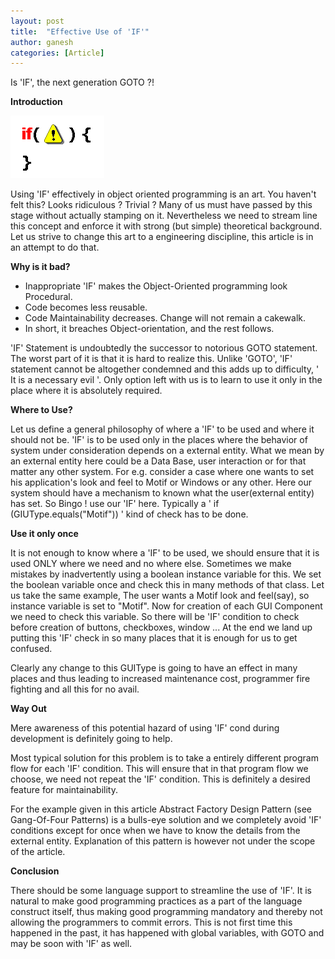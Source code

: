 ```yaml
---
layout: post
title:  "Effective Use of 'IF'"
author: ganesh
categories: [Article]
---
```


Is 'IF', the next generation GOTO ?!

**Introduction**

![code usage](/assets/images/Effective%20Use%20of%20IF/d481acb761d26d2dd302001a9b846db6.jpg)

Using 'IF' effectively in object oriented programming is an art. You haven't felt this? Looks ridiculous ? Trivial ? Many of us must have passed by this stage without actually stamping on it. Nevertheless we need to stream line this concept and enforce it with strong (but simple) theoretical background. Let us strive to change this art to a engineering discipline, this article is in an attempt to do that.

**Why is it bad?**

*   Inappropriate 'IF' makes the Object-Oriented programming look Procedural.
*   Code becomes less reusable.
*   Code Maintainability decreases. Change will not remain a cakewalk.
*   In short, it breaches Object-orientation, and the rest follows.

'IF' Statement is undoubtedly the successor to notorious GOTO statement. The worst part of it is that it is hard to realize this. Unlike 'GOTO', 'IF' statement cannot be altogether condemned and this adds up to difficulty, ' It is a necessary evil '. Only option left with us is to learn to use it only in the place where it is absolutely required.

**Where to Use?**

Let us define a general philosophy of where a 'IF' to be used and where it should not be. 'IF' is to be used only in the places where the behavior of system under consideration depends on a external entity. What we mean by an external entity here could be a Data Base, user interaction or for that matter any other system. For e.g. consider a case where one wants to set his application's look and feel to Motif or Windows or any other. Here our system should have a mechanism to known what the user(external entity) has set. So Bingo ! use our 'IF' here. Typically a ' if (GIUType.equals("Motif")) ' kind of check has to be done.

**Use it only once**

It is not enough to know where a 'IF' to be used, we should ensure that it is used ONLY where we need and no where else. Sometimes we make mistakes by inadvertently using a boolean instance variable for this. We set the boolean variable once and check this in many methods of that class. Let us take the same example, The user wants a Motif look and feel(say), so instance variable is set to "Motif". Now for creation of each GUI Component we need to check this variable. So there will be 'IF' condition to check before creation of buttons, checkboxes, window ... At the end we land up putting this 'IF' check in so many places that it is enough for us to get confused.

Clearly any change to this GUIType is going to have an effect in many places and thus leading to increased maintenance cost, programmer fire fighting and all this for no avail.

**Way Out**

Mere awareness of this potential hazard of using 'IF' cond during development is definitely going to help.

Most typical solution for this problem is to take a entirely different program flow for each 'IF' condition. This will ensure that in that program flow we choose, we need not repeat the 'IF' condition. This is definitely a desired feature for maintainability.

For the example given in this article Abstract Factory Design Pattern (see Gang-Of-Four Patterns) is a bulls-eye solution and we completely avoid 'IF' conditions except for once when we have to know the details from the external entity. Explanation of this pattern is however not under the scope of the article.

**Conclusion**

There should be some language support to streamline the use of 'IF'. It is natural to make good programming practices as a part of the language construct itself, thus making good programming mandatory and thereby not allowing the programmers to commit errors. This is not first time this happened in the past, it has happened with global variables, with GOTO and may be soon with 'IF' as well.

